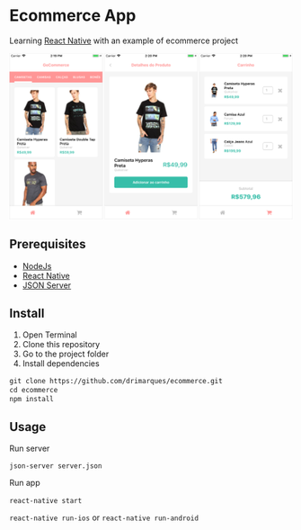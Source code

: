 # Ecommerce App

Learning [React Native](https://facebook.github.io/react-native/) with an example of ecommerce project

<img src="screenshot-demo.png">

## Prerequisites

- [NodeJs](https://nodejs.org/en/)
- [React Native](https://facebook.github.io/react-native/docs/getting-started.html)
- [JSON Server](https://github.com/typicode/json-server)

## Install

1. Open Terminal
2. Clone this repository
3. Go to the project folder
4. Install dependencies
```
git clone https://github.com/drimarques/ecommerce.git
cd ecommerce
npm install
```

## Usage

Run server
```
json-server server.json
```

Run app

`react-native start`

`react-native run-ios` or `react-native run-android`